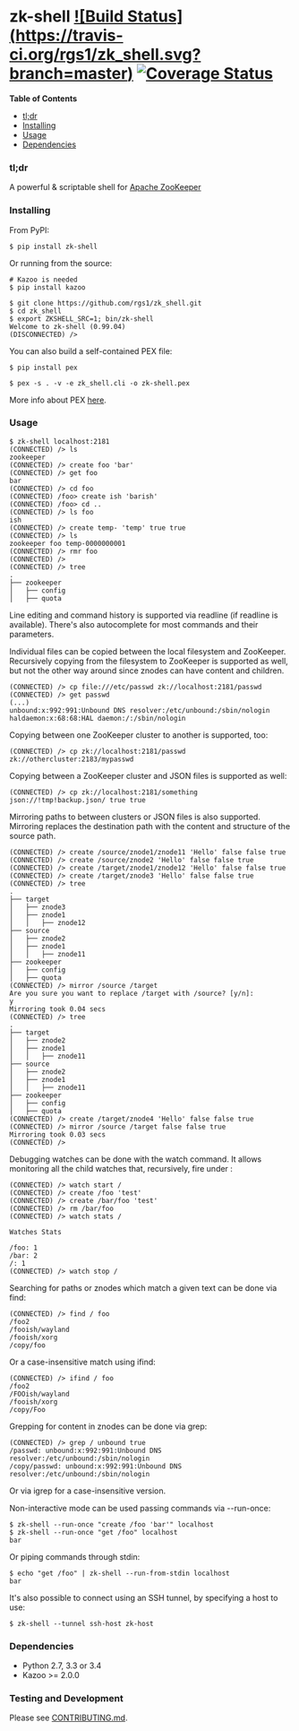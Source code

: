# zk-shell [![Build Status] (https://travis-ci.org/rgs1/zk_shell.svg?branch=master)](https://travis-ci.org/rgs1/zk_shell) [![Coverage Status](https://coveralls.io/repos/rgs1/zk_shell/badge.png?branch=master)](https://coveralls.io/r/rgs1/zk_shell?branch=master)

**Table of Contents**

- [tl;dr](#tldr)
- [Installing](#installing)
- [Usage](#usage)
- [Dependencies](#dependencies)

### tl;dr ###

A powerful & scriptable shell for [Apache ZooKeeper](http://zookeeper.apache.org/ "ZooKeeper")

### Installing ###

From PyPI:

```
$ pip install zk-shell
```

Or running from the source:

```
# Kazoo is needed
$ pip install kazoo

$ git clone https://github.com/rgs1/zk_shell.git
$ cd zk_shell
$ export ZKSHELL_SRC=1; bin/zk-shell
Welcome to zk-shell (0.99.04)
(DISCONNECTED) />
```

You can also build a self-contained PEX file:

```
$ pip install pex

$ pex -s . -v -e zk_shell.cli -o zk-shell.pex

```

More info about PEX [here](https://pex.readthedocs.org "PEX").

### Usage ###

```
$ zk-shell localhost:2181
(CONNECTED) /> ls
zookeeper
(CONNECTED) /> create foo 'bar'
(CONNECTED) /> get foo
bar
(CONNECTED) /> cd foo
(CONNECTED) /foo> create ish 'barish'
(CONNECTED) /foo> cd ..
(CONNECTED) /> ls foo
ish
(CONNECTED) /> create temp- 'temp' true true
(CONNECTED) /> ls
zookeeper foo temp-0000000001
(CONNECTED) /> rmr foo
(CONNECTED) />
(CONNECTED) /> tree
.
├── zookeeper
│   ├── config
│   ├── quota
```

Line editing and command history is supported via readline (if readline is available). There's
also autocomplete for most commands and their parameters.

Individual files can be copied between the local filesystem and ZooKeeper. Recursively copying
from the filesystem to ZooKeeper is supported as well, but not the other way around since znodes
can have content and children.

```
(CONNECTED) /> cp file:///etc/passwd zk://localhost:2181/passwd
(CONNECTED) /> get passwd
(...)
unbound:x:992:991:Unbound DNS resolver:/etc/unbound:/sbin/nologin
haldaemon:x:68:68:HAL daemon:/:/sbin/nologin
```

Copying between one ZooKeeper cluster to another is supported, too:

```
(CONNECTED) /> cp zk://localhost:2181/passwd zk://othercluster:2183/mypasswd
```

Copying between a ZooKeeper cluster and JSON files is supported as well:

```
(CONNECTED) /> cp zk://localhost:2181/something json://!tmp!backup.json/ true true
```

Mirroring paths to between clusters or JSON files is also supported. Mirroring replaces the destination
path with the content and structure of the source path.

```
(CONNECTED) /> create /source/znode1/znode11 'Hello' false false true
(CONNECTED) /> create /source/znode2 'Hello' false false true
(CONNECTED) /> create /target/znode1/znode12 'Hello' false false true
(CONNECTED) /> create /target/znode3 'Hello' false false true
(CONNECTED) /> tree
.
├── target
│   ├── znode3
│   ├── znode1
│   │   ├── znode12
├── source
│   ├── znode2
│   ├── znode1
│   │   ├── znode11
├── zookeeper
│   ├── config
│   ├── quota
(CONNECTED) /> mirror /source /target
Are you sure you want to replace /target with /source? [y/n]:
y
Mirroring took 0.04 secs
(CONNECTED) /> tree
.
├── target
│   ├── znode2
│   ├── znode1
│   │   ├── znode11
├── source
│   ├── znode2
│   ├── znode1
│   │   ├── znode11
├── zookeeper
│   ├── config
│   ├── quota
(CONNECTED) /> create /target/znode4 'Hello' false false true
(CONNECTED) /> mirror /source /target false false true
Mirroring took 0.03 secs
(CONNECTED) />
```

Debugging watches can be done with the watch command. It allows monitoring all the child watches
that, recursively, fire under <path>:

```
(CONNECTED) /> watch start /
(CONNECTED) /> create /foo 'test'
(CONNECTED) /> create /bar/foo 'test'
(CONNECTED) /> rm /bar/foo
(CONNECTED) /> watch stats /

Watches Stats

/foo: 1
/bar: 2
/: 1
(CONNECTED) /> watch stop /
```

Searching for paths or znodes which match a given text can be done via find:

```
(CONNECTED) /> find / foo
/foo2
/fooish/wayland
/fooish/xorg
/copy/foo
```

Or a case-insensitive match using ifind:

```
(CONNECTED) /> ifind / foo
/foo2
/FOOish/wayland
/fooish/xorg
/copy/Foo
```

Grepping for content in znodes can be done via grep:

```
(CONNECTED) /> grep / unbound true
/passwd: unbound:x:992:991:Unbound DNS resolver:/etc/unbound:/sbin/nologin
/copy/passwd: unbound:x:992:991:Unbound DNS resolver:/etc/unbound:/sbin/nologin
```

Or via igrep for a case-insensitive version.

Non-interactive mode can be used passing commands via --run-once:

```
$ zk-shell --run-once "create /foo 'bar'" localhost
$ zk-shell --run-once "get /foo" localhost
bar
```

Or piping commands through stdin:

```
$ echo "get /foo" | zk-shell --run-from-stdin localhost
bar
```

It's also possible to connect using an SSH tunnel, by specifying a host to use:

```
$ zk-shell --tunnel ssh-host zk-host
```

### Dependencies ###

* Python 2.7, 3.3 or 3.4
* Kazoo >= 2.0.0

### Testing and Development ###

Please see [CONTRIBUTING.md](CONTRIBUTING.md).
